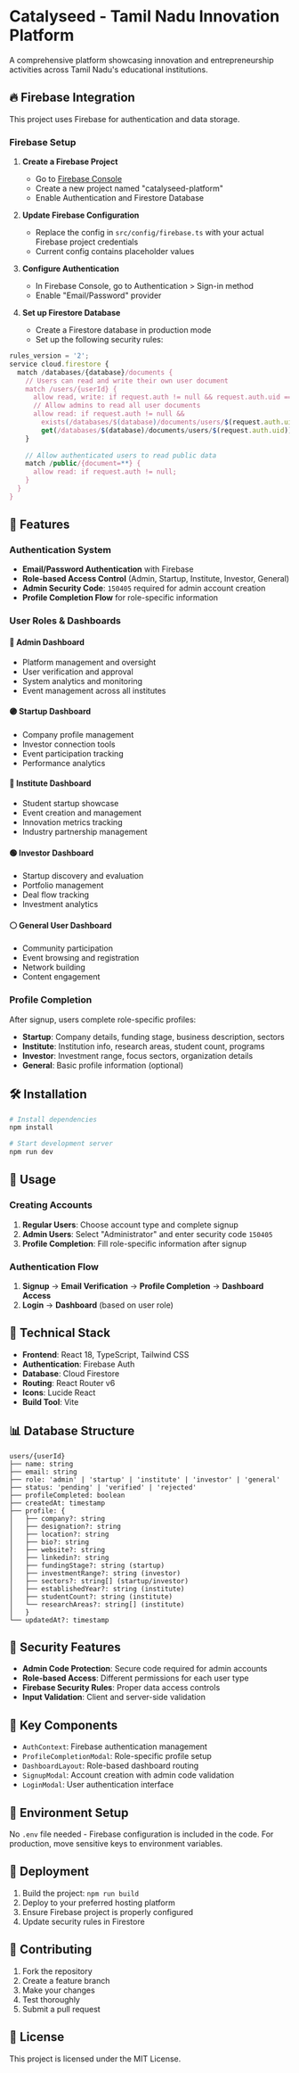 # Catalyseed - Tamil Nadu Innovation Platform

A comprehensive platform showcasing innovation and entrepreneurship activities across Tamil Nadu's educational institutions.

## 🔥 Firebase Integration

This project uses Firebase for authentication and data storage.

### Firebase Setup

1. **Create a Firebase Project**
   - Go to [Firebase Console](https://console.firebase.google.com/)
   - Create a new project named "catalyseed-platform"
   - Enable Authentication and Firestore Database

2. **Update Firebase Configuration**
   - Replace the config in `src/config/firebase.ts` with your actual Firebase project credentials
   - Current config contains placeholder values

3. **Configure Authentication**
   - In Firebase Console, go to Authentication > Sign-in method
   - Enable "Email/Password" provider

4. **Set up Firestore Database**
   - Create a Firestore database in production mode
   - Set up the following security rules:

```javascript
rules_version = '2';
service cloud.firestore {
  match /databases/{database}/documents {
    // Users can read and write their own user document
    match /users/{userId} {
      allow read, write: if request.auth != null && request.auth.uid == userId;
      // Allow admins to read all user documents
      allow read: if request.auth != null && 
        exists(/databases/$(database)/documents/users/$(request.auth.uid)) &&
        get(/databases/$(database)/documents/users/$(request.auth.uid)).data.role == 'admin';
    }
    
    // Allow authenticated users to read public data
    match /public/{document=**} {
      allow read: if request.auth != null;
    }
  }
}
```

## 🚀 Features

### Authentication System
- **Email/Password Authentication** with Firebase
- **Role-based Access Control** (Admin, Startup, Institute, Investor, General)
- **Admin Security Code**: `150405` required for admin account creation
- **Profile Completion Flow** for role-specific information

### User Roles & Dashboards

#### 🔴 Admin Dashboard
- Platform management and oversight
- User verification and approval
- System analytics and monitoring
- Event management across all institutes

#### 🟣 Startup Dashboard
- Company profile management
- Investor connection tools
- Event participation tracking
- Performance analytics

#### 🔵 Institute Dashboard
- Student startup showcase
- Event creation and management
- Innovation metrics tracking
- Industry partnership management

#### 🟢 Investor Dashboard
- Startup discovery and evaluation
- Portfolio management
- Deal flow tracking
- Investment analytics

#### ⚪ General User Dashboard
- Community participation
- Event browsing and registration
- Network building
- Content engagement

### Profile Completion
After signup, users complete role-specific profiles:

- **Startup**: Company details, funding stage, business description, sectors
- **Institute**: Institution info, research areas, student count, programs
- **Investor**: Investment range, focus sectors, organization details
- **General**: Basic profile information (optional)

## 🛠️ Installation

```bash
# Install dependencies
npm install

# Start development server
npm run dev
```

## 📱 Usage

### Creating Accounts

1. **Regular Users**: Choose account type and complete signup
2. **Admin Users**: Select "Administrator" and enter security code `150405`
3. **Profile Completion**: Fill role-specific information after signup

### Authentication Flow

1. **Signup** → **Email Verification** → **Profile Completion** → **Dashboard Access**
2. **Login** → **Dashboard** (based on user role)

## 🔧 Technical Stack

- **Frontend**: React 18, TypeScript, Tailwind CSS
- **Authentication**: Firebase Auth
- **Database**: Cloud Firestore
- **Routing**: React Router v6
- **Icons**: Lucide React
- **Build Tool**: Vite

## 📊 Database Structure

```
users/{userId}
├── name: string
├── email: string
├── role: 'admin' | 'startup' | 'institute' | 'investor' | 'general'
├── status: 'pending' | 'verified' | 'rejected'
├── profileCompleted: boolean
├── createdAt: timestamp
├── profile: {
│   ├── company?: string
│   ├── designation?: string
│   ├── location?: string
│   ├── bio?: string
│   ├── website?: string
│   ├── linkedin?: string
│   ├── fundingStage?: string (startup)
│   ├── investmentRange?: string (investor)
│   ├── sectors?: string[] (startup/investor)
│   ├── establishedYear?: string (institute)
│   ├── studentCount?: string (institute)
│   └── researchAreas?: string[] (institute)
│   }
└── updatedAt?: timestamp
```

## 🔐 Security Features

- **Admin Code Protection**: Secure code required for admin accounts
- **Role-based Access**: Different permissions for each user type
- **Firebase Security Rules**: Proper data access controls
- **Input Validation**: Client and server-side validation

## 🌟 Key Components

- `AuthContext`: Firebase authentication management
- `ProfileCompletionModal`: Role-specific profile setup
- `DashboardLayout`: Role-based dashboard routing
- `SignupModal`: Account creation with admin code validation
- `LoginModal`: User authentication interface

## 📝 Environment Setup

No `.env` file needed - Firebase configuration is included in the code. For production, move sensitive keys to environment variables.

## 🚀 Deployment

1. Build the project: `npm run build`
2. Deploy to your preferred hosting platform
3. Ensure Firebase project is properly configured
4. Update security rules in Firestore

## 🤝 Contributing

1. Fork the repository
2. Create a feature branch
3. Make your changes
4. Test thoroughly
5. Submit a pull request

## 📄 License

This project is licensed under the MIT License.